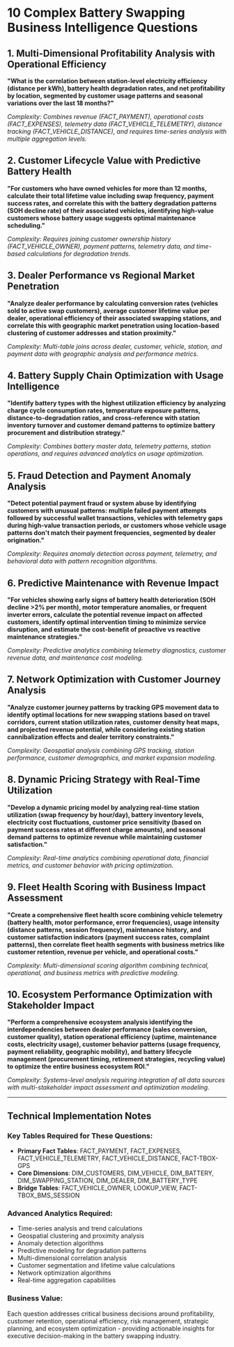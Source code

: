 # 10 Complex Battery Swapping Business Intelligence Questions

## 1. Multi-Dimensional Profitability Analysis with Operational Efficiency

**"What is the correlation between station-level electricity efficiency (distance per kWh), battery health degradation rates, and net profitability by location, segmented by customer usage patterns and seasonal variations over the last 18 months?"**

_Complexity: Combines revenue (FACT_PAYMENT), operational costs (FACT_EXPENSES), telemetry data (FACT_VEHICLE_TELEMETRY), distance tracking (FACT_VEHICLE_DISTANCE), and requires time-series analysis with multiple aggregation levels._

## 2. Customer Lifecycle Value with Predictive Battery Health

**"For customers who have owned vehicles for more than 12 months, calculate their total lifetime value including swap frequency, payment success rates, and correlate this with the battery degradation patterns (SOH decline rate) of their associated vehicles, identifying high-value customers whose battery usage suggests optimal maintenance scheduling."**

_Complexity: Requires joining customer ownership history (FACT_VEHICLE_OWNER), payment patterns, telemetry data, and time-based calculations for degradation trends._

## 3. Dealer Performance vs Regional Market Penetration

**"Analyze dealer performance by calculating conversion rates (vehicles sold to active swap customers), average customer lifetime value per dealer, operational efficiency of their associated swapping stations, and correlate this with geographic market penetration using location-based clustering of customer addresses and station proximity."**

_Complexity: Multi-table joins across dealer, customer, vehicle, station, and payment data with geographic analysis and performance metrics._

## 4. Battery Supply Chain Optimization with Usage Intelligence

**"Identify battery types with the highest utilization efficiency by analyzing charge cycle consumption rates, temperature exposure patterns, distance-to-degradation ratios, and cross-reference with station inventory turnover and customer demand patterns to optimize battery procurement and distribution strategy."**

_Complexity: Combines battery master data, telemetry patterns, station operations, and requires advanced analytics on usage optimization._

## 5. Fraud Detection and Payment Anomaly Analysis

**"Detect potential payment fraud or system abuse by identifying customers with unusual patterns: multiple failed payment attempts followed by successful wallet transactions, vehicles with telemetry gaps during high-value transaction periods, or customers whose vehicle usage patterns don't match their payment frequencies, segmented by dealer origination."**

_Complexity: Requires anomaly detection across payment, telemetry, and behavioral data with pattern recognition algorithms._

## 6. Predictive Maintenance with Revenue Impact

**"For vehicles showing early signs of battery health deterioration (SOH decline >2% per month), motor temperature anomalies, or frequent inverter errors, calculate the potential revenue impact on affected customers, identify optimal intervention timing to minimize service disruption, and estimate the cost-benefit of proactive vs reactive maintenance strategies."**

_Complexity: Predictive analytics combining telemetry diagnostics, customer revenue data, and maintenance cost modeling._

## 7. Network Optimization with Customer Journey Analysis

**"Analyze customer journey patterns by tracking GPS movement data to identify optimal locations for new swapping stations based on travel corridors, current station utilization rates, customer density heat maps, and projected revenue potential, while considering existing station cannibalization effects and dealer territory constraints."**

_Complexity: Geospatial analysis combining GPS tracking, station performance, customer demographics, and market expansion modeling._

## 8. Dynamic Pricing Strategy with Real-Time Utilization

**"Develop a dynamic pricing model by analyzing real-time station utilization (swap frequency by hour/day), battery inventory levels, electricity cost fluctuations, customer price sensitivity (based on payment success rates at different charge amounts), and seasonal demand patterns to optimize revenue while maintaining customer satisfaction."**

_Complexity: Real-time analytics combining operational data, financial metrics, and customer behavior with pricing optimization._

## 9. Fleet Health Scoring with Business Impact Assessment

**"Create a comprehensive fleet health score combining vehicle telemetry (battery health, motor performance, error frequencies), usage intensity (distance patterns, session frequency), maintenance history, and customer satisfaction indicators (payment success rates, complaint patterns), then correlate fleet health segments with business metrics like customer retention, revenue per vehicle, and operational costs."**

_Complexity: Multi-dimensional scoring algorithm combining technical, operational, and business metrics with predictive modeling._

## 10. Ecosystem Performance Optimization with Stakeholder Impact

**"Perform a comprehensive ecosystem analysis identifying the interdependencies between dealer performance (sales conversion, customer quality), station operational efficiency (uptime, maintenance costs, electricity usage), customer behavior patterns (usage frequency, payment reliability, geographic mobility), and battery lifecycle management (procurement timing, retirement strategies, recycling value) to optimize the entire business ecosystem ROI."**

_Complexity: Systems-level analysis requiring integration of all data sources with multi-stakeholder impact assessment and optimization modeling._

---

## Technical Implementation Notes

### Key Tables Required for These Questions:

- **Primary Fact Tables**: FACT_PAYMENT, FACT_EXPENSES, FACT_VEHICLE_TELEMETRY, FACT_VEHICLE_DISTANCE, FACT-TBOX-GPS
- **Core Dimensions**: DIM_CUSTOMERS, DIM_VEHICLE, DIM_BATTERY, DIM_SWAPPING_STATION, DIM_DEALER, DIM_BATTERY_TYPE
- **Bridge Tables**: FACT_VEHICLE_OWNER, LOOKUP_VIEW, FACT-TBOX_BMS_SESSION

### Advanced Analytics Required:

- Time-series analysis and trend calculations
- Geospatial clustering and proximity analysis
- Anomaly detection algorithms
- Predictive modeling for degradation patterns
- Multi-dimensional correlation analysis
- Customer segmentation and lifetime value calculations
- Network optimization algorithms
- Real-time aggregation capabilities

### Business Value:

Each question addresses critical business decisions around profitability, customer retention, operational efficiency, risk management, strategic planning, and ecosystem optimization - providing actionable insights for executive decision-making in the battery swapping industry.
